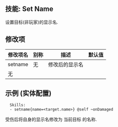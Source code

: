 技能: Set Name
--------------------------

设置目标(非玩家)的显示名.

修改项
----------

| 修改项名 | 别称    | 描述                                                                                                    | 默认值 |
|-----------|------------|----------------------------------------------------------------------------------------------------------------|---------------|
| setname | 无 | 修改后的显示名
 | 无 |

示例 (实体配置)
--------

      Skills:
      - setname{name=<target.name>} @self ~onDamaged

受伤后将自身的显示名修改为 当前目标 的名称.
